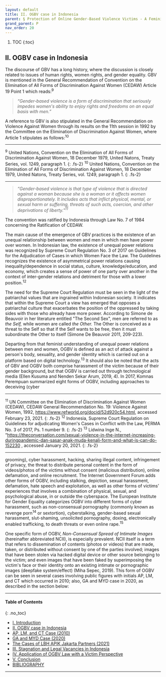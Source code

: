 ```yaml
---
layout: default
title: II. OGBV case in Indonesia
parent: § Protection of Online Gender-Based Violence Victims - A Feminist Legal Analysis  
grand_parent: P
nav_order: 20 
---
```

<style>
.dont-break-out {
  /* These are technically the same, but use both */
  overflow-wrap: break-word;
  word-wrap: break-word;

     -ms-word-break: break-all;
  /* This is the dangerous one in WebKit, as it breaks things wherever */
  word-break: break-all;
  /* Instead use this non-standard one: */
  word-break: break-word;
}

.youtube-container {
    position: relative;
    width: 100%;
    height: 0;
    padding-bottom: 56.25%;
}
.youtube-video {
    position: absolute;
    top: 0;
    left: 0;
    width: 100%;
    height: 100%;
}

</style>

<div class="dont-break-out" markdown="1">

1. TOC
{:toc}

## II. OGBV case in Indonesia
The discourse of GBV has a long history, where the discussion is closely related to issues of human rights, women rights, and gender equality. GBV is mentioned in the General Recommendation of Convention on the Elimination of All Forms of Discrimination Against Women (CEDAW) Article 19 Point 1 which reads:<sup>9</sup>

> *“Gender-based violence is a form of discrimination that seriously impedes women's ability to enjoy rights and freedoms on an equal basis with men.”*

A reference to GBV is also stipulated in the General Recommendation on Violence Against Women through its results on the 11th session in 1992 by the Committee on the Elimination of Discrimination Against Women, where Article 1 stipulates as follows:<sup>10</sup>

***
<sup>9</sup> United Nations, Convention on the Elimination of All Forms of Discrimination Against Women, 18 December 1979, United Natons, Treaty Series, vol. 1249, paragraph 1. 
{: .fs-2}
<sup>10</sup> United Nations, Convention on the Elimination of All Forms of Discrimination Against Women, 18 December 1979, United Natons, Treaty Series, vol. 1249, paragraph 1.
{: .fs-2}
***

> *“Gender-based violence is that type of violence that is directed against a woman because she is a woman or it affects women disproportionately. It includes acts that inflict physical, mental, or sexual harm or suffering, threats of such acts, coercion, and other deprivations of liberty."<sup>11</sup>*

The convention was ratified by Indonesia through Law No. 7 of 1984 concerning the Ratification of CEDAW.

The main cause of the emergence of GBV practices is the existence of an unequal relationship between women and men in which men have power over women. In Indonesian law, the existence of unequal power relations was recognized by Supreme Court Regulation No. 3 of 2017 on Guidelines for the Adjudication of Cases in which Women Face the Law. The Guidelines recognizes the existence of asymmetrical power relations causing inequality/dependence in social status, culture, knowledge/education, and economy, which creates a sense of power of one party over another in the context of inter-gender relations and detriment for those with a lower position.<sup>12</sup>

The need for the Supreme Court Regulation must be seen in the light of the patriarchal values that are ingrained within Indonesian society. It indicates that within the Supreme Court a view has emerged that opposes a patriarchal culture that exacerbates the position of the oppressed by taking sides with those who already have more power. According to Simone de Beauvoir in her literature entitled "The Second Sex", men are referred to as *the Self,* while women are called *the Other.* The Other is conceived as a threat to the Self so that if the Self wants to be free, then it must subordinate the Other to itself (Simone De Beauvoir 2011, 209-223).

Departing from that feminist understanding of unequal power relations between men and women, OGBV is defined as an act of attack against a person's body, sexuality, and gender identity which is carried out on a platform based on digital technology.<sup>13</sup> It should also be noted that the acts of GBV and OGBV both comprise harassment of the victim because of their gender background, but that OGBV is carried out through technological media (Ellen Kusuma and Nenden Sekar Arum, 2019, 4). In 2017, Komnas Perempuan summarized eight forms of OGBV, including approaches to deceiving (cyber

***
<sup>11</sup> UN Committee on the Elimination of Discrimination Against Women (CEDAW), CEDAW General Recommendation No. 19: Violence Against Women, 1992, https://www.refworld.org/docid/52d920c54.html, accessed February 23, 2021.
{: .fs-2}
<sup>12</sup> Indonesia, Supreme Court Regulation on Guidelines for adjudicating Women's Cases in Conflict with the Law, PERMA No. 3 of 2017, Ps. 1 number 9. 
{: .fs-2}
<sup>13</sup> Lidwina Inge N., “https://theconversation.com/sexual-violence-in-the-internet-increasing-duringpandemic-dan-sasar-anak-muda-kenali-form-and-what-is-can-do-152230 , accessed January 20, 2021.
{: .fs-2}
***

grooming), cyber harassment, hacking, sharing illegal content, infringement of privacy, the threat to distribute personal content in the form of videos/photos of the victims without consent (malicious distribution), online defamation, and online recruitment. The Internet Government Forum adds other forms of OGBV, including stalking, depiction, sexual harassment, defamation, hate speech and exploitation, as well as other forms of victims’ experiences that involves a combination of physical, sexual, and psychological abuse, in or outside the cyberspace. The European Institute for Gender Equality categorizes OGBV into different forms of cyber harassment, such as non-consensual pornography (commonly known as revenge porn<sup>14</sup> or sextortion), cyberstalking, gender-based sexual harassment, slut-shaming, unsolicited pornography, doxing, electronically enabled trafficking, to death threats or even online rape.<sup>15</sup>

One specific form of OGBV, *Non-Consensual Spread of Intimate Images* (hereinafter abbreviated NCII), is especially prevalent. NCII itself is a term that refers to dissemination of contents (photos or videos) that are made, taken, or distributed without consent by one of the parties involved; images that have been stolen via hacked digital device or other source belonging to the victim; and even images that have been faked by superimposing the victim's face or their identity onto an existing intimate or pornographic images (deepfake system/effect) (Miha Sepec, 2019). This form of OGBV can be seen in several cases involving public figures with initials AP, LM, and CT which occurred in 2010; also, GA and MYD case in 2020, as described in the section below:


***

#### Table of Contents
{: .no_toc}

<ul><li> <a href="/docs/P/Protection-of-Online-Gender-Based-Violence-Victims-A-Feminist-Legal-Analysis-1/">I. Introduction</a></li><li> <a href="/docs/P/Protection-of-Online-Gender-Based-Violence-Victims-A-Feminist-Legal-Analysis-2/">II. OGBV case in Indonesia</a></li><li> <a href="/docs/P/Protection-of-Online-Gender-Based-Violence-Victims-A-Feminist-Legal-Analysis-2-1/">AP, LM, and CT Case (2010)</a></li><li> <a href="/docs/P/Protection-of-Online-Gender-Based-Violence-Victims-A-Feminist-Legal-Analysis-2-2/">GA and MYD Case (2020)</a></li><li> <a href="/docs/P/Protection-of-Online-Gender-Based-Violence-Victims-A-Feminist-Legal-Analysis-2-3/">The Cases of LBH APIK Jakarta Partners (2021)</a></li><li> <a href="/docs/P/Protection-of-Online-Gender-Based-Violence-Victims-A-Feminist-Legal-Analysis-3/">III. Stagnation and Legal Vacancies in Indonesia</a></li><li> <a href="/docs/P/Protection-of-Online-Gender-Based-Violence-Victims-A-Feminist-Legal-Analysis-4/">IV. Application of OGBV Law with a Victim Perspective</a></li><li> <a href="/docs/P/Protection-of-Online-Gender-Based-Violence-Victims-A-Feminist-Legal-Analysis-5/">V. Conclusion</a></li><li> <a href="/docs/P/Protection-of-Online-Gender-Based-Violence-Victims-A-Feminist-Legal-Analysis-6/">BIBLIOGRAPHY</a></li></ul>

***

</div>
